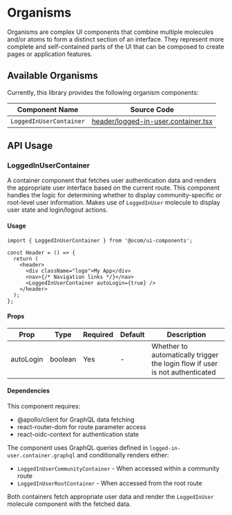 # Organisms

Organisms are complex UI components that combine multiple molecules and/or atoms to form a distinct section of an interface. They represent more complete and self-contained parts of the UI that can be composed to create pages or application features.

## Available Organisms

Currently, this library provides the following organism components:

| Component Name | Source Code |
|---------------|-------------|
| `LoggedInUserContainer` | [header/logged-in-user.container.tsx](./header/logged-in-user.container.tsx) |

## API Usage

### LoggedInUserContainer

A container component that fetches user authentication data and renders the appropriate user interface based on the current route. This component handles the logic for determining whether to display community-specific or root-level user information. Makes use of `LoggedInUser` molecule to display user state and login/logout actions.

#### Usage

```tsx
import { LoggedInUserContainer } from '@ocom/ui-components';

const Header = () => {
  return (
    <header>
      <div className="logo">My App</div>
      <nav>{/* Navigation links */}</nav>
      <LoggedInUserContainer autoLogin={true} />
    </header>
  );
};
```

#### Props

| Prop | Type | Required | Default | Description |
|------|------|----------|---------|-------------|
| autoLogin | boolean | Yes | - | Whether to automatically trigger the login flow if user is not authenticated |

#### Dependencies

This component requires:
- @apollo/client for GraphQL data fetching
- react-router-dom for route parameter access
- react-oidc-context for authentication state

The component uses GraphQL queries defined in `logged-in-user.container.graphql` and conditionally renders either:
- `LoggedInUserCommunityContainer` - When accessed within a community route
- `LoggedInUserRootContainer` - When accessed from the root route

Both containers fetch appropriate user data and render the `LoggedInUser` molecule component with the fetched data.